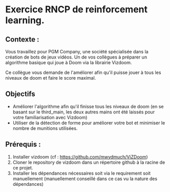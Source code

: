 # Exercice RNCP de reinforcement learning. 

## Contexte :

Vous travaillez pour PGM Company, une société spécialisée dans la création de bots de jeux vidéos. Un de vos collègues à préparer un algorithme basique qui joue à Doom via la librairie Vizdoom. 

Ce collègue vous demande de l'améliorer afin qu'il puisse jouer à tous les niveaux de doom et faire le score maximal. 

## Objectifs

* Améliorer l'algorithme afin qu'il finisse tous les niveaux de doom (en se basant sur le third_main, les deux autres mains ont été laissés pour votre familiarisation avec Vizdoom)
* Utiliser de la détection de forme pour améliorer votre bot et minimiser le nombre de munitions utilisées.

## Prérequis : 

1) Installer vizdoom (cf : https://github.com/mwydmuch/ViZDoom)
2) Cloner le repository de vizdoom dans un répertoire github à la racine de ce projet. 
3) Installer les dépendances nécessaires soit via le requirement soit manuellement (manuellement conseillé dans ce cas vu la nature des dépendances)

